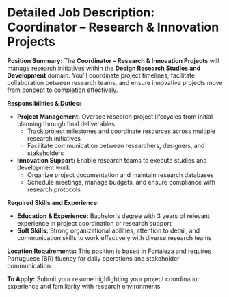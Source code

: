 # Detailed Job Description: Coordinator – Research & Innovation Projects

**Position Summary:**
The **Coordinator – Research & Innovation Projects** will manage research initiatives within the **Design Research Studies and Development** domain. You'll coordinate project timelines, facilitate collaboration between research teams, and ensure innovative projects move from concept to completion effectively.

**Responsibilities & Duties:**
- **Project Management:** Oversee research project lifecycles from initial planning through final deliverables
  - Track project milestones and coordinate resources across multiple research initiatives
  - Facilitate communication between researchers, designers, and stakeholders
- **Innovation Support:** Enable research teams to execute studies and development work
  - Organize project documentation and maintain research databases
  - Schedule meetings, manage budgets, and ensure compliance with research protocols

**Required Skills and Experience:**
- **Education & Experience:** Bachelor's degree with 3 years of relevant experience in project coordination or research support
- **Soft Skills:** Strong organizational abilities, attention to detail, and communication skills to work effectively with diverse research teams

**Location Requirements:**
This position is based in Fortaleza and requires Portuguese (BR) fluency for daily operations and stakeholder communication.

**To Apply:**
Submit your resume highlighting your project coordination experience and familiarity with research environments.